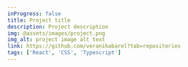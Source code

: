 ```yaml
---
inProgress: false
title: Project title
description: Project description
img: @assets/images/project.png
img_alt: project image alt text
link: https://github.com/veranikabarel?tab=repositories
tags: ['React', 'CSS', 'Typescript']
---
```

